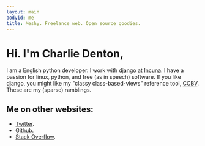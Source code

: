 ```yaml
---
layout: main
bodyid: me
title: Meshy. Freelance web. Open source goodies.
---
```


# Hi. I'm Charlie Denton,

I am a English python developer.
I work with [django](https://www.djangoproject.com) at [Incuna](http://incuna.com/).
I have a passion for linux, python, and free (as in speech) software.
If you like django, you might like my "classy class-based-views" reference tool, [CCBV](http://ccbv.co.uk/).
These are my (sparse) ramblings.

## Me on other websites:

* [Twitter](http://twitter.com/meshy).
* [Github](http://git.io/meshy).
* [Stack Overflow](http://stackoverflow.com/users/400691/meshy).